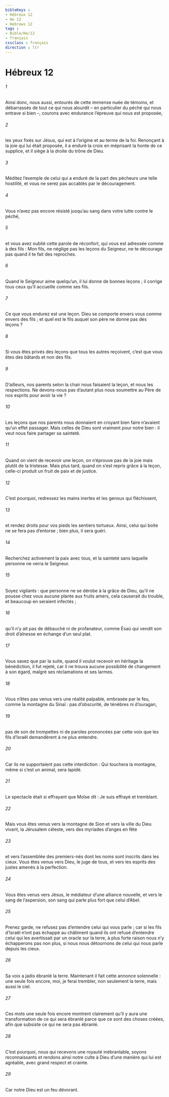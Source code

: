 ```yaml
---
bibleKeys : 
- Hébreux 12
- He 12
- Hebrews 12
tags : 
- Bible/He/12
- français
cssclass : français
direction : ltr
---
```


# Hébreux 12

###### 1
Ainsi donc, nous aussi, entourés de cette immense nuée de témoins, et débarrassés de tout ce qui nous alourdit – en particulier du péché qui nous entrave si bien –, courons avec endurance l’épreuve qui nous est proposée,
###### 2
les yeux fixés sur Jésus, qui est à l’origine et au terme de la foi. Renonçant à la joie qui lui était proposée, il a enduré la croix en méprisant la honte de ce supplice, et il siège à la droite du trône de Dieu.
###### 3
Méditez l’exemple de celui qui a enduré de la part des pécheurs une telle hostilité, et vous ne serez pas accablés par le découragement.
###### 4
Vous n’avez pas encore résisté jusqu’au sang dans votre lutte contre le péché,
###### 5
et vous avez oublié cette parole de réconfort, qui vous est adressée comme à des fils :
Mon fils, ne néglige pas les leçons du Seigneur,
ne te décourage pas quand il te fait des reproches.
###### 6
Quand le Seigneur aime quelqu’un,
il lui donne de bonnes leçons ;
il corrige tous ceux qu’il accueille comme ses fils.
###### 7
Ce que vous endurez est une leçon. Dieu se comporte envers vous comme envers des fils ; et quel est le fils auquel son père ne donne pas des leçons ?
###### 8
Si vous êtes privés des leçons que tous les autres reçoivent, c’est que vous êtes des bâtards et non des fils.
###### 9
D’ailleurs, nos parents selon la chair nous faisaient la leçon, et nous les respections. Ne devons-nous pas d’autant plus nous soumettre au Père de nos esprits pour avoir la vie ?
###### 10
Les leçons que nos parents nous donnaient en croyant bien faire n’avaient qu’un effet passager. Mais celles de Dieu sont vraiment pour notre bien : il veut nous faire partager sa sainteté.
###### 11
Quand on vient de recevoir une leçon, on n’éprouve pas de la joie mais plutôt de la tristesse. Mais plus tard, quand on s’est repris grâce à la leçon, celle-ci produit un fruit de paix et de justice.
###### 12
C’est pourquoi, redressez les mains inertes et les genoux qui fléchissent,
###### 13
et rendez droits pour vos pieds les sentiers tortueux. Ainsi, celui qui boite ne se fera pas d’entorse ; bien plus, il sera guéri.
###### 14
Recherchez activement la paix avec tous, et la sainteté sans laquelle personne ne verra le Seigneur.
###### 15
Soyez vigilants : que personne ne se dérobe à la grâce de Dieu, qu’il ne pousse chez vous aucune plante aux fruits amers, cela causerait du trouble, et beaucoup en seraient infectés ;
###### 16
qu’il n’y ait pas de débauché ni de profanateur, comme Ésaü qui vendit son droit d’aînesse en échange d’un seul plat.
###### 17
Vous savez que par la suite, quand il voulut recevoir en héritage la bénédiction, il fut rejeté, car il ne trouva aucune possibilité de changement à son égard, malgré ses réclamations et ses larmes.
###### 18
Vous n’êtes pas venus vers une réalité palpable, embrasée par le feu, comme la montagne du Sinaï : pas d’obscurité, de ténèbres ni d’ouragan,
###### 19
pas de son de trompettes ni de paroles prononcées par cette voix que les fils d’Israël demandèrent à ne plus entendre.
###### 20
Car ils ne supportaient pas cette interdiction : Qui touchera la montagne, même si c’est un animal, sera lapidé.
###### 21
Le spectacle était si effrayant que Moïse dit : Je suis effrayé et tremblant.
###### 22
Mais vous êtes venus vers la montagne de Sion et vers la ville du Dieu vivant, la Jérusalem céleste, vers des myriades d’anges en fête
###### 23
et vers l’assemblée des premiers-nés dont les noms sont inscrits dans les cieux. Vous êtes venus vers Dieu, le juge de tous, et vers les esprits des justes amenés à la perfection.
###### 24
Vous êtes venus vers Jésus, le médiateur d’une alliance nouvelle, et vers le sang de l’aspersion, son sang qui parle plus fort que celui d’Abel.
###### 25
Prenez garde, ne refusez pas d’entendre celui qui vous parle ; car si les fils d’Israël n’ont pas échappé au châtiment quand ils ont refusé d’entendre celui qui les avertissait par un oracle sur la terre, à plus forte raison nous n’y échapperons pas non plus, si nous nous détournons de celui qui nous parle depuis les cieux.
###### 26
Sa voix a jadis ébranlé la terre. Maintenant il fait cette annonce solennelle : une seule fois encore, moi, je ferai trembler, non seulement la terre, mais aussi le ciel.
###### 27
Ces mots une seule fois encore montrent clairement qu’il y aura une transformation de ce qui sera ébranlé parce que ce sont des choses créées, afin que subsiste ce qui ne sera pas ébranlé.
###### 28
C’est pourquoi, nous qui recevons une royauté inébranlable, soyons reconnaissants et rendons ainsi notre culte à Dieu d’une manière qui lui est agréable, avec grand respect et crainte.
###### 29
Car notre Dieu est un feu dévorant.
